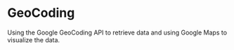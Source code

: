# GeoCoding
Using the Google GeoCoding API to retrieve data and using Google Maps to visualize the data.
